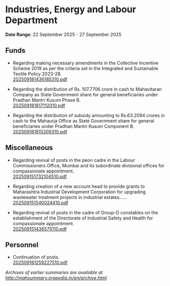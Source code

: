 # Industries, Energy and Labour Department

**Date Range**: 22 September 2025 - 27 September 2025


## Funds
- Regarding making necessary amendments in the Collective Incentive Scheme 2019 as per the criteria set in the Integrated and Sustainable Textile Policy 2023-28.\
  [202509181436185310.pdf](https://gr.maharashtra.gov.in/Site/Upload/Government%20Resolutions/English/202509181436185310.pdf)

- Regarding the distribution of Rs. 107.7706 crore in cash to Mahavitaran Company as State Government share for general beneficiaries under Pradhan Mantri Kusum Phase B.\
  [202509181817112010.pdf](https://gr.maharashtra.gov.in/Site/Upload/Government%20Resolutions/English/202509181817112010.pdf)

- Regarding the distribution of subsidy amounting to Rs.63.2094 crores in cash to the Mahaurja Office as State Government share for general beneficiaries under Pradhan Mantri Kusum Component B.\
  [202509181815309310.pdf](https://gr.maharashtra.gov.in/Site/Upload/Government%20Resolutions/English/202509181815309310.pdf)

## Miscellaneous
- Regarding revival of posts in the peon cadre in the Labour Commissioners Office, Mumbai and its subordinate divisional offices for compassionate appointment.\
  [202509151732104510.pdf](https://gr.maharashtra.gov.in/Site/Upload/Government%20Resolutions/English/202509151732104510.pdf)

- Regarding creation of a new account head to provide grants to Maharashtra Industrial Development Corporation for upgrading wastewater treatment projects in industrial estates......\
  [202509151540024410.pdf](https://gr.maharashtra.gov.in/Site/Upload/Government%20Resolutions/English/202509151540024410.pdf)

- Regarding revival of posts in the cadre of Group-D constables on the establishment of the Directorate of Industrial Safety and Health for compassionate appointment.\
  [202509151436575110.pdf](https://gr.maharashtra.gov.in/Site/Upload/Government%20Resolutions/English/202509151436575110.pdf)

## Personnel
- Continuation of posts.\
  [202509181259227510.pdf](https://gr.maharashtra.gov.in/Site/Upload/Government%20Resolutions/English/202509181259227510.pdf)


*Archives of earlier summaries are available at http://mahsummary.orgpedia.in/en/archive.html*
